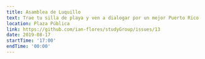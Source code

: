```yaml
---
title: Asamblea de Luquillo
text: Trae tu silla de playa y ven a dialogar por un mejor Puerto Rico.
location: Plaza Pública
link: https://github.com/ian-flores/studyGroup/issues/13
date: 2019-08-17
startTime: '17:00'
endTime: '00:00'
---
```

